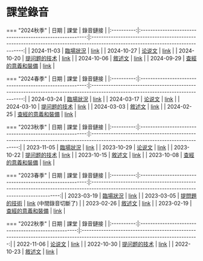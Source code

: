 # 課堂錄音

=== "2024秋季"
    |    日期    |                            課堂                            |                                                             錄音鏈接                                                             |
    |:----------:|:--------------------------------------------------------:|:--------------------------------------------------------------------------------------------------------------------------------:|
    | 2024-11-03 |     [臨場狀況](../class-notes/lesson-5-situations.md)      | [link](https://www.dropbox.com/scl/fi/ka4dgj800h3y50o3ycnxx/20241103-class-5-recording.mp3?rlkey=uv0x5a6nmulnwdvfq8a28vyj1&dl=0) |
    | 2024-10-27 |     [论说文](../class-notes/lesson-4-argumentation.md)     | [link](https://www.dropbox.com/scl/fi/91rf6sct3yzv3ectl5i7g/20241027-class-4-recording.mp3?rlkey=or4ph80h2uii506qn2brs2m5g&dl=0) |
    | 2024-10-20 |   [提问题的技术](../class-notes/lesson-3-questioning.md)   | [link](https://www.dropbox.com/scl/fi/nxtyk25sc2w98p3x3a2v9/20241020-class-3-recording.mp3?rlkey=8ctxc4b5y4ic1ra5eqp2ugkdt&dl=0) |
    | 2024-10-06 |       [敘述文](../class-notes/lesson-2-narrative.md)       | [link](https://www.dropbox.com/scl/fi/vgnd6ylxlty4ud8sg64vv/20241007-class-2-recording.mp3?rlkey=gb72p63of8jiwar3g3qubgvnb&dl=0) |
    | 2024-09-29 | [查經的意義和裝備](../class-notes/lesson-1-foundations.md) | [link](https://www.dropbox.com/scl/fi/7xnpeh0sz8vwr8ekk21eb/20240929-class-1-recording.mp3?rlkey=62q5ni2wewxuq8ochrabpa4he&dl=0) |

=== "2024春季"
    |    日期    |                            課堂                            |                                                             錄音鏈接                                                             |
    |:----------:|:--------------------------------------------------------:|:--------------------------------------------------------------------------------------------------------------------------------:|
    | 2024-03-24 |     [臨場狀況](../class-notes/lesson-5-situations.md)      | [link](https://www.dropbox.com/scl/fi/gch93zme97lwu2h3q76cx/20240324-class-5-recording.mp3?rlkey=qozw97w9ebbthj1ndovlill44&dl=0) |
    | 2024-03-17 |     [论说文](../class-notes/lesson-4-argumentation.md)     | [link](https://www.dropbox.com/scl/fi/h02u2fl5f599zg74urxwa/20240317-class-4-recording.mp3?rlkey=fno80mh3givw1zl6ih0fmpn0p&dl=0) |
    | 2024-03-10 |   [提问题的技术](../class-notes/lesson-3-questioning.md)   | [link](https://www.dropbox.com/scl/fi/3rswmlzkvy00pqupnnt9a/20240310-class-3-recording.mp3?rlkey=sbu4n629cx2sm1nzcci063z1p&dl=0) |
    | 2024-03-03 |       [敘述文](../class-notes/lesson-2-narrative.md)       | [link](https://www.dropbox.com/scl/fi/wou9rcw8hdb93udwlmeze/20240302-class-2-recording.mp3?rlkey=190ahbxab4a33dm1w6d7kiupt&dl=0) |
    | 2024-02-25 | [查經的意義和裝備](../class-notes/lesson-1-foundations.md) | [link](https://www.dropbox.com/scl/fi/vgxd6fvrhn7w4hnsyx060/20240225-class-1-recording.mp3?rlkey=7ixgxdz022193su0le8rfewey&dl=0) |

=== "2023秋季"
    |    日期    |                            課堂                            |                                                            錄音鏈接                                                            |
    |:----------:|:--------------------------------------------------------:|:------------------------------------------------------------------------------------------------------------------------------:|
    | 2023-11-05 |     [臨場狀況](../class-notes/lesson-5-situations.md)      | [link](https://www.dropbox.com/scl/fi/2jjqut61xx5eounxeqw6c/20231105-class-recording.mp3?rlkey=hyxughezqu4uoyq883bah3478&dl=0) |
    | 2023-10-29 |     [论说文](../class-notes/lesson-4-argumentation.md)     | [link](https://www.dropbox.com/scl/fi/9a39x6lc07dir15do7pdm/20231029-class-recording.mp3?rlkey=rq0gy0h6y5z2d5nng119t74ka&dl=0) |
    | 2023-10-22 |   [提问题的技术](../class-notes/lesson-3-questioning.md)   | [link](https://www.dropbox.com/scl/fi/tk3yi7599nbgkz8xxf666/20231022-class-recording.mp3?rlkey=nngm37tjrwbuml9qyv5i7mcjl&dl=0) |
    | 2023-10-15 |       [敘述文](../class-notes/lesson-2-narrative.md)       | [link](https://www.dropbox.com/scl/fi/55l38lg4i15o7dm26ti1p/20231015-class-recording.mp3?rlkey=jevqj3cjc1x1rjswbd209izci&dl=0) |
    | 2023-10-08 | [查經的意義和裝備](../class-notes/lesson-1-foundations.md) | [link](https://www.dropbox.com/scl/fi/tbkzv1y2g8i33nytxdf2l/20231008-class-recording.mp3?rlkey=vsgy8zdotldnwzsdy41m23b7m&dl=0) |

=== "2023春季"
    |    日期    |                            課堂                            |                                                                    錄音鏈接                                                                     |
    |:----------:|:--------------------------------------------------------:|:-----------------------------------------------------------------------------------------------------------------------------------------------:|
    | 2023-03-19 |     [臨場狀況](../class-notes/lesson-5-situations.md)      |         [link](https://www.dropbox.com/scl/fi/bh5lemfoiqgm5e5vocwer/20230319-class-recording.mp3?rlkey=34sik5mmcwlk5hjwtmemnnp5w&dl=0)          |
    | 2023-03-05 |   [提問題的技術](../class-notes/lesson-3-questioning.md)   | [link](https://www.dropbox.com/scl/fi/zsaifjp077m344c1g3vw8/20230305-class-recording.mp3?rlkey=4eio0u289y7bbqw5hj6mgv5iq&dl=0) (中間錄音切斷了) |
    | 2023-02-26 |       [敘述文](../class-notes/lesson-2-narrative.md)       |         [link](https://www.dropbox.com/scl/fi/c9sfvae73n1h51vlrvaa0/20230226-class-recording.mp3?rlkey=j3u7wr7mgll0g6pdjhxpub684&dl=0)          |
    | 2023-02-19 | [查經的意義和裝備](../class-notes/lesson-1-foundations.md) |         [link](https://www.dropbox.com/scl/fi/lbntd59t9i0qyavo7cod9/20230219-class-recording.mp3?rlkey=fpfsb4a6tk1jusirtvacv6mrc&dl=0)          |

=== "2022秋季"
    |    日期    |                          課堂                          |                                                            錄音鏈接                                                            |
    |:----------:|:----------------------------------------------------:|:------------------------------------------------------------------------------------------------------------------------------:|
    | 2022-11-06 |   [论说文](../class-notes/lesson-4-argumentation.md)   | [link](https://www.dropbox.com/scl/fi/c1wi4n8zvmcg1icxbhmph/20221106-class-recording.mp3?rlkey=o9t0h9rkjo05ch0guu0c0nipu&dl=0) |
    | 2022-10-30 | [提问题的技术](../class-notes/lesson-3-questioning.md) | [link](https://www.dropbox.com/scl/fi/f16sr6nbtbmo431vvsf8m/20221030-class-recording.mp3?rlkey=2knq2o2dozuu4qzbleewdh93p&dl=0) |
    | 2022-10-23 |     [敘述文](../class-notes/lesson-2-narrative.md)     | [link](https://www.dropbox.com/scl/fi/w3xev3twej0l0xq0qrlxi/20221023-class-recording.mp3?rlkey=f27sdglnk6y8fbg0hb1euqzz4&dl=0) |
